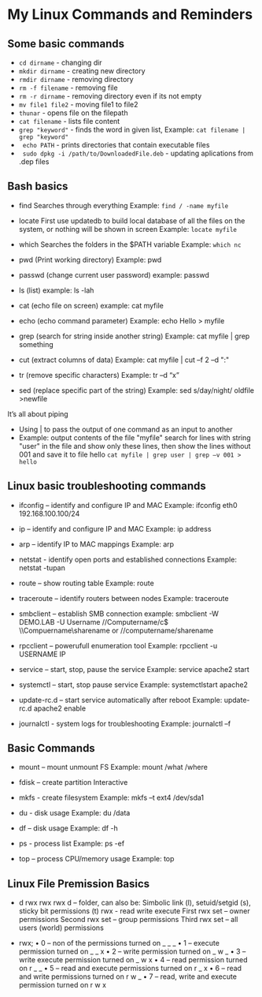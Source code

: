 # My Linux Commands and Reminders

## Some basic commands
- ```cd dirname``` - changing dir
- ```mkdir dirname``` - creating new directory
- ```rmdir dirname``` - removing directory
- ```rm -f filename``` - removing file
- ```rm -r dirname``` - removing directory even if its not empty
- ```mv file1 file2``` - moving file1 to file2
- ```thunar``` - opens file on the filepath
- ```cat filename``` - lists file content
- ``` grep "keyword" ``` - finds the word in given list, Example: ```cat filename | grep "keyword" ```
- ``` echo PATH``` - prints directories that contain executable files  
- ``` sudo dpkg -i /path/to/DownloadedFile.deb``` - updating aplications from .dep files
## Bash basics
- find
    Searches through everything
    Example: ```find / -name myfile```

- locate
    First use updatedb to build local database of all the files on the
    system, or nothing will be shown in screen
    Example: ```locate myfile```

- which
    Searches the folders in the $PATH variable
    Example: ```which nc```

- pwd (Print working directory)
    Example: pwd

- passwd (change current user password)
    example: passwd

- ls (list)
    example: ls -lah

- cat (echo file on screen)
    example: cat myfile

- echo (echo command parameter)
    Example: echo Hello > myfile

- grep (search for string inside another string)
    Example: cat myfile | grep something

- cut (extract columns of data)
    Example: cat myfile | cut –f 2 –d ":"

- tr (remove specific characters)
    Example: tr –d “x”

- sed (replace specific part of the string)
    Example: sed s/day/night/ oldfile >newfile 

It’s all about piping
- Using | to pass the output of one command as an input
to another
- Example: output contents of the file "myfile" search
for lines with string "user" in the file and show only
these lines, then show the lines without 001 and
save it to file hello
```cat myfile | grep user | grep –v 001 > hello```


## Linux basic troubleshooting commands

- ifconfig – identify and configure IP and MAC
    Example: ifconfig eth0 192.168.100.100/24

- ip – identify and configure IP and MAC
    Example: ip address

- arp – identify IP to MAC mappings
    Example: arp

- netstat - identify open ports and established connections
    Example: netstat -tupan

- route – show routing table
    Example: route

- traceroute – identify routers between nodes
    Example: traceroute

- smbclient – establish SMB connection
    example: smbclient -W DEMO.LAB -U Username //Computername/c\$
    \\\\Compuername\\sharename or //computername/sharename

- rpcclient – powerufull enumeration tool
    Example: rpcclient -u USERNAME IP

- service – start, stop, pause the service
    Example: service apache2 start

- systemctl – start, stop pause service
    Example: systemctlstart apache2

- update-rc.d – start service automatically after reboot
    Example: update-rc.d apache2 enable

- journalctl - system logs for troubleshooting
    Example: journalctl –f

## Basic Commands

- mount – mount unmount FS
    Example: mount /what /where
- fdisk – create partition
    Interactive
- mkfs - create filesystem
    Example: mkfs –t ext4 /dev/sda1
- du - disk usage
    Example: du /data
- df – disk usage
    Example: df -h

- ps - process list
    Example: ps -ef
- top – process CPU/memory usage
    Example: top

## Linux File Premission Basics

- d rwx rwx rwx
    d – folder, can also be:
    Simbolic link (l), setuid/setgid (s), sticky bit permissions (t)
    rwx - read write execute
    First rwx set – owner permissions
    Second rwx set – group permissions
    Third rwx set – all users (world) permissions

- rwx;
• 0 – non of the permissions turned on                  _ _ _
• 1 – execute permission turned on                      _ _ x
• 2 – write permission turned on                        _ w _
• 3 – write execute permission turned on                _ w x
• 4 – read permission turned on                         r _ _
• 5 – read and execute permissions turned on            r _ x
• 6 – read and write permissions turned on              r w _
• 7 – read, write and execute permission turned on      r w x